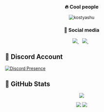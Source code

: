 <h3 align="center">🔥 Cool people </h3>
<p align='center'>
<img src="https://komarev.com/ghpvc/?username=kostyaaaaa&label=Ziyaretçi%20Sayısı&color=blueviolet&style=for-the-badge" alt="kostyashu"/>
</p>
<h3 align="center">🌟 Social media </h3>
<p align='center'>
<a href="https://discord.gg/1902">
<img src= "https://img.shields.io/badge/Discord%20-7289DA.svg?&amp;style=for-the-badge&amp;logo=discord&amp;logoColor=white"/> </a>&nbsp;&nbsp;
<a href="https://github.com/kostyashu">
<img src= "https://img.shields.io/badge/Github%20-171515.svg?&amp;style=for-the-badge&amp;logo=github&amp;logoColor=white"/> </a>&nbsp;&nbsp;
</p>

## 🐉 Discord Account
[![Discord Presence](https://lanyard-profile-readme.vercel.app/api/970745456877527050?hideDiscrim=true)](https://discord.com/users/970745456877527050)

## 🍷 GitHub Stats
<p align = 'center'>
    <img src='https://github-readme-streak-stats.herokuapp.com/?user=kostyabey&theme=gotham&hide_border=true'>
</p>
<p align = 'center'>
    <img src='https://github-readme-stats.vercel.app/api?username=kostyabey&count_private=true&include_all_commits=true&show_icons=true&theme=gotham&hide_border=true&line_height=27'/>
    <img src='https://github-readme-stats.vercel.app/api/top-langs/?username=kostyabey&show_icons=true&hide=php,html,typescript,css,markdown,python&theme=gotham&line_height=27&hide_border=true'/>
</p>
